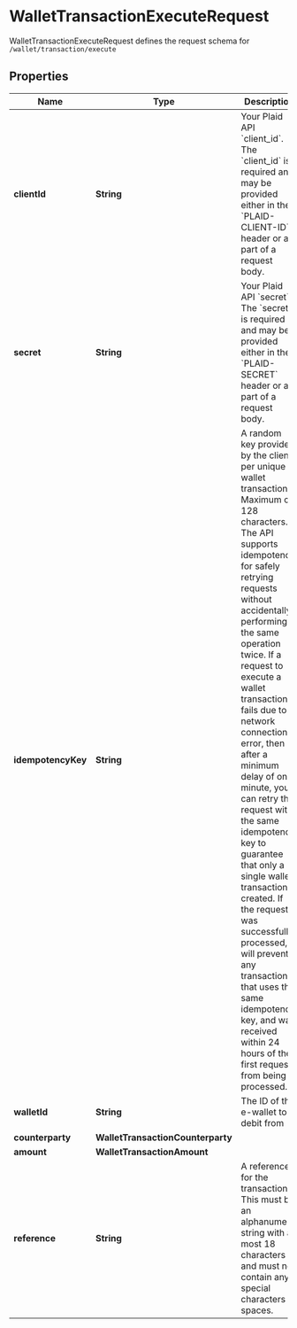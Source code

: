 

# WalletTransactionExecuteRequest

WalletTransactionExecuteRequest defines the request schema for `/wallet/transaction/execute`

## Properties

| Name | Type | Description | Notes |
|------------ | ------------- | ------------- | -------------|
|**clientId** | **String** | Your Plaid API &#x60;client_id&#x60;. The &#x60;client_id&#x60; is required and may be provided either in the &#x60;PLAID-CLIENT-ID&#x60; header or as part of a request body. |  [optional] |
|**secret** | **String** | Your Plaid API &#x60;secret&#x60;. The &#x60;secret&#x60; is required and may be provided either in the &#x60;PLAID-SECRET&#x60; header or as part of a request body. |  [optional] |
|**idempotencyKey** | **String** | A random key provided by the client, per unique wallet transaction. Maximum of 128 characters.  The API supports idempotency for safely retrying requests without accidentally performing the same operation twice. If a request to execute a wallet transaction fails due to a network connection error, then after a minimum delay of one minute, you can retry the request with the same idempotency key to guarantee that only a single wallet transaction is created. If the request was successfully processed, it will prevent any transaction that uses the same idempotency key, and was received within 24 hours of the first request, from being processed. |  |
|**walletId** | **String** | The ID of the e-wallet to debit from |  |
|**counterparty** | **WalletTransactionCounterparty** |  |  |
|**amount** | **WalletTransactionAmount** |  |  |
|**reference** | **String** | A reference for the transaction. This must be an alphanumeric string with at most 18 characters and must not contain any special characters or spaces. |  |



